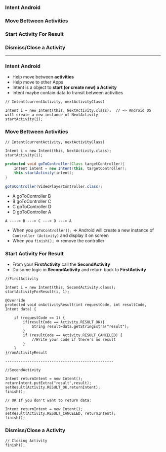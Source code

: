 ### Intent Android
### Move Bettween Activities
### Start Activity For Result
### Dismiss/Close a Activity
--------
### Intent Android

- Help move between **activities**
- Help move to other Apps
- Intent is a object to **start (or create new) a Activity**
- Intent maybe contain data to transit between activities

```
// Intent(currentActivity, nextActivityClass)

Intent i = new Intent(this, NextActivity.class);  // => Android OS will create a new instance of NextActivity
startActivity(i);
```

### Move Bettween Activities

```
// Intent(currentActivity, nextActivityClass)

Intent i = new Intent(this, NextActivity.class);
startActivity(i);
```

```java
protected void goToController(Class targetController){
    Intent intent = new Intent(this, targetController);
    this.startActivity(intent);
}

goToController(VideoPlayerController.class);
```
* A goToController B
* B goToController C
* C goToController D
* D goToController A

```
A ----> B ---> C ---> D ---> A
```

* When you `goToController();` => Android will create a new instance of `Controller (Activity)` and display it on screen
* When you `finish();` => remove the controller

### Start Activity For Result
* From your **FirstActivity** call the **SecondActivity**
* Do some logic in **SecondActivity** and return back to **FirstActivity**

```
//FirstActivity

Intent i = new Intent(this, SecondActivity.class);
startActivityForResult(i, 1);

@Override
protected void onActivityResult(int requestCode, int resultCode, Intent data) {

    if (requestCode == 1) {
        if(resultCode == Activity.RESULT_OK){
            String result=data.getStringExtra("result");
        }
        if (resultCode == Activity.RESULT_CANCELED) {
            //Write your code if there's no result
        }
    }
}//onActivityResult

-------------------------------------------------

//SecondActivity

Intent returnIntent = new Intent();
returnIntent.putExtra("result",result);
setResult(Activity.RESULT_OK,returnIntent);
finish();

// OR If you don't want to return data:

Intent returnIntent = new Intent();
setResult(Activity.RESULT_CANCELED, returnIntent);
finish();

```
### Dismiss/Close a Activity

```
// Closing Activity
finish();
```















